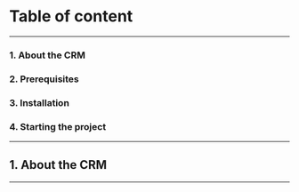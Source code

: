 # Table of content
***
### 1. About the CRM
### 2. Prerequisites
### 3. Installation
### 4. Starting the project
***
## 1. About the CRM
***
